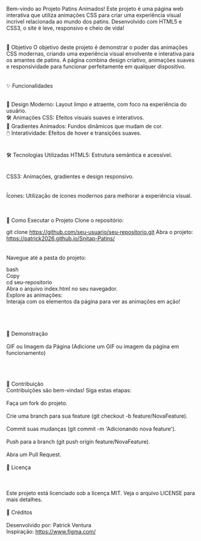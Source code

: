 Bem-vindo ao Projeto Patins Animados! Este projeto é uma página web interativa que utiliza animações CSS para criar uma experiência visual incrível relacionada ao mundo dos patins. Desenvolvido com HTML5 e CSS3, o site é leve, responsivo e cheio de vida!
<br>
<br>
<br>
🎯 Objetivo
O objetivo deste projeto é demonstrar o poder das animações CSS modernas, criando uma experiência visual envolvente e interativa para os amantes de patins. A página combina design criativo, animações suaves e responsividade para funcionar perfeitamente em qualquer dispositivo.
<br>
<br>
<br>
✨ Funcionalidades
<br>
<br>

🎨 Design Moderno: Layout limpo e atraente, com foco na experiência do usuário.
<br>
🛠️ Animações CSS: Efeitos visuais suaves e interativos.
<br>
🌈 Gradientes Animados: Fundos dinâmicos que mudam de cor.
<br>
🖱️ Interatividade: Efeitos de hover e transições suaves.
<br>
<br>
<br>
🛠️ Tecnologias Utilizadas
HTML5: Estrutura semântica e acessível.
<br>
<br>
<br>
CSS3: Animações, gradientes e design responsivo.
<br>
<br>
<br>
Ícones: Utilização de ícones modernos para melhorar a experiência visual.
<br>
<br>
<br>

🚀 Como Executar o Projeto
Clone o repositório:


git clone https://github.com/seu-usuario/seu-repositorio.git
Abra o projeto: https://patrick2026.github.io/Snitap-Patins/
<br>
<br>
<br>
Navegue até a pasta do projeto:
<br>


bash
<br>
Copy 
<br>
cd seu-repositorio
<br>
Abra o arquivo index.html no seu navegador.
<br>
Explore as animações:
<br>
Interaja com os elementos da página para ver as animações em ação!
<br>
<br>
<br>
<br>
<br>
🎥 Demonstração
<br>
<br>
GIF ou Imagem da Página
(Adicione um GIF ou imagem da página em funcionamento)
<br>
<br>
<br>
<br>


🤝 Contribuição
<br>
Contribuições são bem-vindas! Siga estas etapas:
<br>
<br>
Faça um fork do projeto.
<br>
<br>
Crie uma branch para sua feature (git checkout -b feature/NovaFeature).
<br>
<br>
Commit suas mudanças (git commit -m 'Adicionando nova feature').
<br>
<br>
Push para a branch (git push origin feature/NovaFeature).
<br>
<br>
Abra um Pull Request.
<br>
<br>
📜 Licença
<br>
<br>
<br>
<br>
Este projeto está licenciado sob a licença MIT. Veja o arquivo LICENSE para mais detalhes.
<br>
<br>
👏 Créditos
<br>
<br>
Desenvolvido por: Patrick Ventura
<br>
Inspiração: https://www.figma.com/
